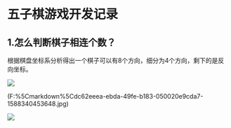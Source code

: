 # 五子棋游戏开发记录

## 1.怎么判断棋子相连个数？

​	根据棋盘坐标系分析得出一个棋子可以有8个方向，细分为4个方向，剩下的是反向坐标。

![](F:%5Cmarkdown%5C%E4%BA%94%E5%AD%90%E6%A3%8B%E6%B8%B8%E6%88%8F%E5%BC%80%E5%8F%91%E8%AE%B0%E5%BD%95.assets%5Cdc62eeea-ebda-49fe-b183-050020e9cda7.jpg)

(F:%5Cmarkdown%5Cdc62eeea-ebda-49fe-b183-050020e9cda7-1588340453648.jpg)

![](F:%5Cmarkdown%5C%E4%BA%94%E5%AD%90%E6%A3%8B%E6%B8%B8%E6%88%8F%E5%BC%80%E5%8F%91%E8%AE%B0%E5%BD%95.assets%5C5985f626-8949-4086-9a0f-2983724f3302.jpg)